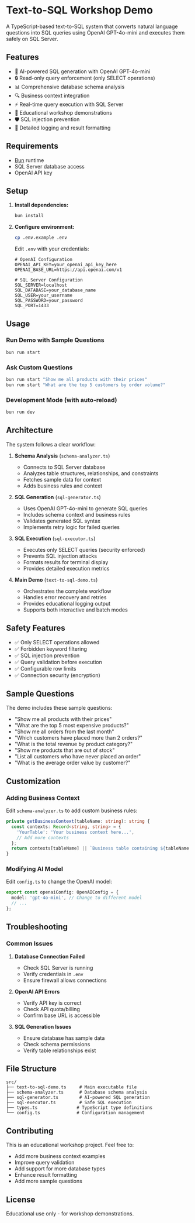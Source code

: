 # Text-to-SQL Workshop Demo

A TypeScript-based text-to-SQL system that converts natural language questions into SQL queries using OpenAI GPT-4o-mini and executes them safely on SQL Server.

## Features

- 🤖 AI-powered SQL generation with OpenAI GPT-4o-mini
- 🔒 Read-only query enforcement (only SELECT operations)
- 📊 Comprehensive database schema analysis
- 🔍 Business context integration
- ⚡ Real-time query execution with SQL Server
- 🎯 Educational workshop demonstrations
- 🛡️ SQL injection prevention
- 📝 Detailed logging and result formatting

## Requirements

- [Bun](https://bun.sh/) runtime
- SQL Server database access
- OpenAI API key

## Setup

1. **Install dependencies:**
   ```bash
   bun install
   ```

2. **Configure environment:**
   ```bash
   cp .env.example .env
   ```
   
   Edit `.env` with your credentials:
   ```env
   # OpenAI Configuration
   OPENAI_API_KEY=your_openai_api_key_here
   OPENAI_BASE_URL=https://api.openai.com/v1
   
   # SQL Server Configuration
   SQL_SERVER=localhost
   SQL_DATABASE=your_database_name
   SQL_USER=your_username
   SQL_PASSWORD=your_password
   SQL_PORT=1433
   ```

## Usage

### Run Demo with Sample Questions
```bash
bun run start
```

### Ask Custom Questions
```bash
bun run start "Show me all products with their prices"
bun run start "What are the top 5 customers by order volume?"
```

### Development Mode (with auto-reload)
```bash
bun run dev
```

## Architecture

The system follows a clear workflow:

1. **Schema Analysis** (`schema-analyzer.ts`)
   - Connects to SQL Server database
   - Analyzes table structures, relationships, and constraints
   - Fetches sample data for context
   - Adds business rules and context

2. **SQL Generation** (`sql-generator.ts`)
   - Uses OpenAI GPT-4o-mini to generate SQL queries
   - Includes schema context and business rules
   - Validates generated SQL syntax
   - Implements retry logic for failed queries

3. **SQL Execution** (`sql-executor.ts`)
   - Executes only SELECT queries (security enforced)
   - Prevents SQL injection attacks
   - Formats results for terminal display
   - Provides detailed execution metrics

4. **Main Demo** (`text-to-sql-demo.ts`)
   - Orchestrates the complete workflow
   - Handles error recovery and retries
   - Provides educational logging output
   - Supports both interactive and batch modes

## Safety Features

- ✅ Only SELECT operations allowed
- ✅ Forbidden keyword filtering
- ✅ SQL injection prevention
- ✅ Query validation before execution
- ✅ Configurable row limits
- ✅ Connection security (encryption)

## Sample Questions

The demo includes these sample questions:

- "Show me all products with their prices"
- "What are the top 5 most expensive products?"
- "Show me all orders from the last month"
- "Which customers have placed more than 2 orders?"
- "What is the total revenue by product category?"
- "Show me products that are out of stock"
- "List all customers who have never placed an order"
- "What is the average order value by customer?"

## Customization

### Adding Business Context

Edit `schema-analyzer.ts` to add custom business rules:

```typescript
private getBusinessContext(tableName: string): string {
  const contexts: Record<string, string> = {
    'YourTable': 'Your business context here...',
    // Add more contexts
  };
  return contexts[tableName] || `Business table containing ${tableName.toLowerCase()} data.`;
}
```

### Modifying AI Model

Edit `config.ts` to change the OpenAI model:

```typescript
export const openaiConfig: OpenAIConfig = {
  model: 'gpt-4o-mini', // Change to different model
  // ...
};
```

## Troubleshooting

### Common Issues

1. **Database Connection Failed**
   - Check SQL Server is running
   - Verify credentials in `.env`
   - Ensure firewall allows connections

2. **OpenAI API Errors**
   - Verify API key is correct
   - Check API quota/billing
   - Confirm base URL is accessible

3. **SQL Generation Issues**
   - Ensure database has sample data
   - Check schema permissions
   - Verify table relationships exist

## File Structure

```
src/
├── text-to-sql-demo.ts     # Main executable file
├── schema-analyzer.ts      # Database schema analysis
├── sql-generator.ts        # AI-powered SQL generation
├── sql-executor.ts         # Safe SQL execution
├── types.ts               # TypeScript type definitions
└── config.ts              # Configuration management
```

## Contributing

This is an educational workshop project. Feel free to:
- Add more business context examples
- Improve query validation
- Add support for more database types
- Enhance result formatting
- Add more sample questions

## License

Educational use only - for workshop demonstrations.